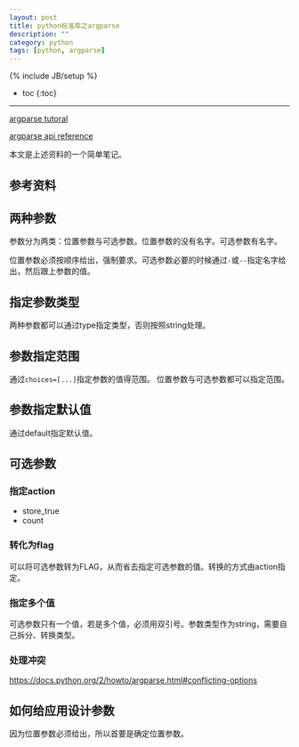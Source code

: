 ```yaml
---
layout: post
title: python标准库之argparse
description: ""
category: python
tags: [python, argparse]
---
```

{% include JB/setup %}

* toc
{:toc}

<hr />

[argparse tutoral][0]

[argparse api reference][1]

本文是上述资料的一个简单笔记。

## 参考资料

## 两种参数

参数分为两类：位置参数与可选参数。位置参数的没有名字。可选参数有名字。

位置参数必须按顺序给出，强制要求。可选参数必要的时候通过`-`或`--`指定名字给出，然后跟上参数的值。

## 指定参数类型

两种参数都可以通过type指定类型，否则按照string处理。

## 参数指定范围

通过`choices=[...]`指定参数的值得范围。
位置参数与可选参数都可以指定范围。

## 参数指定默认值

通过default指定默认值。

## 可选参数

### 指定action

* store_true
* count

### 转化为flag

可以将可选参数转为FLAG，从而省去指定可选参数的值。转换的方式由action指定。

### 指定多个值

可选参数只有一个值，若是多个值，必须用双引号。参数类型作为string，需要自己拆分、转换类型。

### 处理冲突

https://docs.python.org/2/howto/argparse.html#conflicting-options

## 如何给应用设计参数

因为位置参数必须给出，所以首要是确定位置参数。


[0]:https://docs.python.org/2/howto/argparse.html#id1
[1]:https://docs.python.org/2/library/argparse.html
